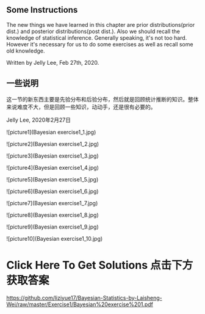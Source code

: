 ## Some Instructions

The new things we have learned in this chapter are prior distributions(prior dist.) and posterior distributions(post dist.). Also
we should recall the knowledge of statistical inference. Generally speaking, it's not too hard. However it's necessary for us to 
do some exercises as well as recall some old knowledge. 

Written by Jelly Lee, Feb 27th, 2020.


## 一些说明

这一节的新东西主要是先验分布和后验分布，然后就是回顾统计推断的知识。整体来说难度不大，但是回顾一些知识，动动手，还是很有必要的。

Jelly Lee, 2020年2月27日


![picture1](Bayesian exercise1_1.jpg)

![picture2](Bayesian exercise1_2.jpg)

![picture3](Bayesian exercise1_3.jpg)

![picture4](Bayesian exercise1_4.jpg)

![picture5](Bayesian exercise1_5.jpg)

![picture6](Bayesian exercise1_6.jpg)

![picture7](Bayesian exercise1_7.jpg)

![picture8](Bayesian exercise1_8.jpg)

![picture9](Bayesian exercise1_9.jpg)

![picture10](Bayesian exercise1_10.jpg)



# Click Here To Get Solutions 点击下方获取答案

<https://github.com/liziyue17/Bayesian-Statistics-by-Laisheng-Wei/raw/master/Exercise1/Bayesian%20exercise%201.pdf>

